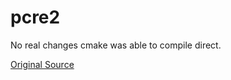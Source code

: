 # pcre2

No real changes cmake was able to compile direct.

[Original Source](https://github.com/PCRE2Project/pcre2)
